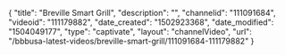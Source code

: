 {
    "title": "Breville Smart Grill",
    "description": "",
    "channelid": "111091684",
    "videoid": "111179882",
    "date_created": "1502923368",
    "date_modified": "1504049177",
    "type": "captivate",
    "layout": "channelVideo",
    "url": "\/bbbusa-latest-videos\/breville-smart-grill\/111091684-111179882"
}